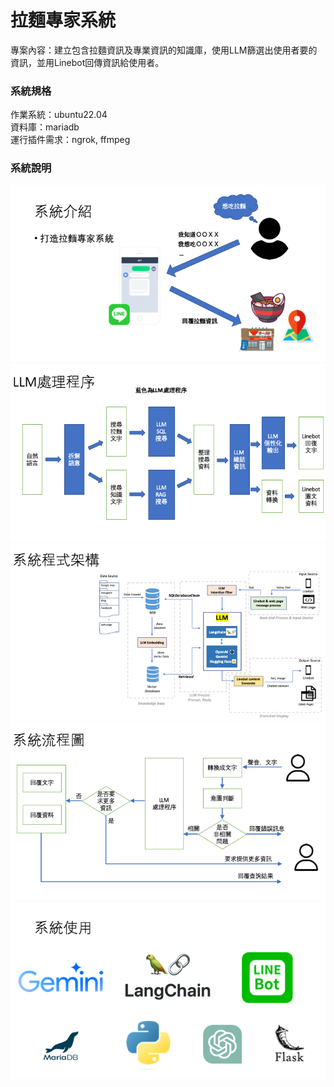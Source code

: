 # 拉麵專家系統
  
專案內容：建立包含拉麵資訊及專業資訊的知識庫，使用LLM篩選出使用者要的資訊，並用Linebot回傳資訊給使用者。
### 系統規格  
 作業系統：ubuntu22.04  
 資料庫：mariadb  
 運行插件需求：ngrok, ffmpeg  
### 系統說明
![image](https://raw.githubusercontent.com/dv106alan/ramen_ai_agent/main/readmefile/Slide1.png)  
![image](https://raw.githubusercontent.com/dv106alan/ramen_ai_agent/main/readmefile/Slide6.png)  
![image](https://raw.githubusercontent.com/dv106alan/ramen_ai_agent/main/readmefile/Slide4.png)  
![image](https://raw.githubusercontent.com/dv106alan/ramen_ai_agent/main/readmefile/Slide5.png)  
![image](https://raw.githubusercontent.com/dv106alan/ramen_ai_agent/main/readmefile/Slide3.png)  



